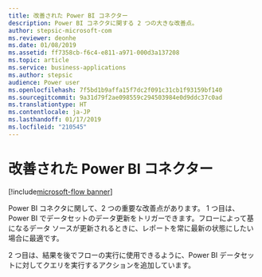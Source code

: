 ```yaml
---
title: 改善された Power BI コネクター
description: Power BI コネクタに関する 2 つの大きな改善点。
author: stepsic-microsoft-com
ms.reviewer: deonhe
ms.date: 01/08/2019
ms.assetid: ff7358cb-f6c4-e811-a971-000d3a137208
ms.topic: article
ms.service: business-applications
ms.author: stepsic
audience: Power user
ms.openlocfilehash: 7f5bd1b9affa15f7dc2f091c31cb1f93159bf140
ms.sourcegitcommit: 9a31d79f2ae098559c294503984e0d9ddc37c0ad
ms.translationtype: HT
ms.contentlocale: ja-JP
ms.lasthandoff: 01/17/2019
ms.locfileid: "210545"
---
```

# <a name="improved-power-bi-connector"></a>改善された Power BI コネクター


[!include[microsoft-flow banner](../includes/microsoft-flow.md)]

Power BI コネクタに関して、2 つの重要な改善点があります。 1 つ目は、Power BI でデータセットのデータ更新をトリガーできます。フローによって基になるデータ ソースが更新されるときに、レポートを常に最新の状態にしたい場合に最適です。 

2 つ目は、結果を後でフローの実行に使用できるように、Power BI データセットに対してクエリを実行するアクションを追加しています。
